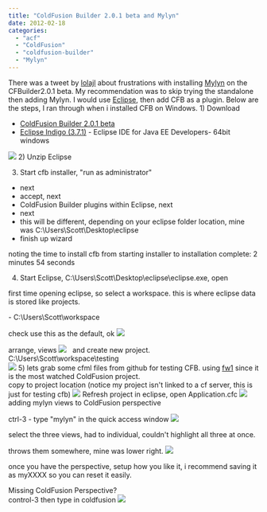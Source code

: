 ```yaml
---
title: "ColdFusion Builder 2.0.1 beta and Mylyn"
date: 2012-02-18
categories: 
  - "acf"
  - "ColdFusion"
  - "coldfusion-builder"
  - "Mylyn"
---
```


There was a tweet by [lolajl](https://twitter.com/#!/lolajl) about frustrations with installing [Mylyn](http://www.eclipse.org/mylyn/) on the CFBuilder2.0.1 beta. My recommendation was to skip trying the standalone then adding Mylyn. I would use [Eclipse](http://eclipse.org), then add CFB as a plugin. Below are the steps, I ran through when i installed CFB on Windows. 1) Download

- [ColdFusion Builder 2.0.1 beta](http://labs.adobe.com/technologies/coldfusion10/#coldfusion_builder)
- [Eclipse Indigo (3.7.1)](http://www.eclipse.org/downloads/) - Eclipse IDE for Java EE Developers- 64bit windows

![](images/cfbb1.jpg) 2) Unzip Eclipse  
  
3) Start cfb installer, "run as administrator"

- next
- accept, next
- ColdFusion Builder plugins within Eclipse, next
- next
- this will be different, depending on your eclipse folder location, mine was C:\\Users\\Scott\\Desktop\\eclipse
- finish up wizard

  
noting the time to install cfb from starting installer to installation complete: 2 minutes 54 seconds  
  
4) Start Eclipse, C:\\Users\\Scott\\Desktop\\eclipse\\eclipse.exe, open  
  
first time opening eclipse, so select a workspace. this is where eclipse data is stored like projects.  
  
\- C:\\Users\\Scott\\workspace  
  
check use this as the default, ok ![](images/cfbb2.jpg)  
  
arrange, views ![](images/cfbb3.jpg)   and create new project. C:\\Users\\Scott\\workspace\\testing  
![](images/cfbb4.jpg) 5) lets grab some cfml files from github for testing CFB. using [fw1](https://github.com/seancorfield/fw1) since it is the most watched ColdFusion project.  
copy to project location (notice my project isn't linked to a cf server, this is just for testing cfb) ![](images/cfbb5.jpg) Refresh project in eclipse, open Application.cfc ![](images/cfbb6.jpg)  
adding mylyn views to ColdFusion perspective  
  
ctrl-3 - type "mylyn" in the quick access window ![](images/cfbb7.jpg)  
  
select the three views, had to individual, couldn't highlight all three at once.  
  
throws them somewhere, mine was lower right. ![](images/cfbb8.jpg)  
  
once you have the perspective, setup how you like it, i recommend saving it as myXXXX so you can reset it easily.  
  
  
Missing ColdFusion Perspective?  
control-3 then type in coldfusion ![](images/cfbb9.jpg)
